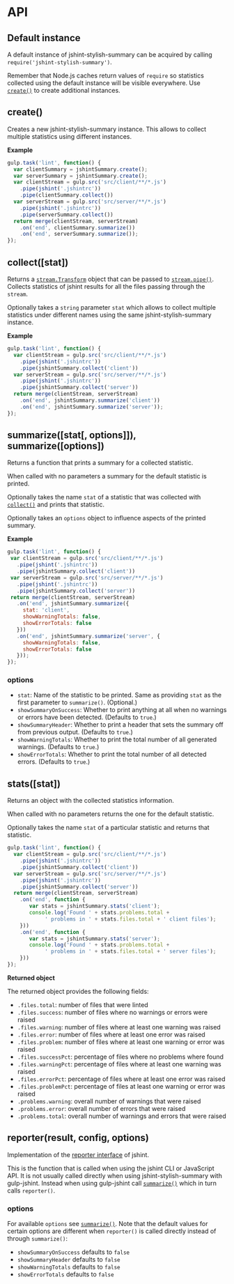 # API

## Default instance

A default instance of jshint-stylish-summary can be acquired by calling `require('jshint-stylish-summary')`.

Remember that Node.js caches return values of `require` so statistics collected using the default instance will be visible everywhere. Use [`create()`](#create) to create additional instances.

## create()

Creates a new jshint-stylish-summary instance. This allows to collect multiple statistics using different instances.

**Example**

```js
gulp.task('lint', function() {
  var clientSummary = jshintSummary.create();
  var serverSummary = jshintSummary.create();
  var clientStream = gulp.src('src/client/**/*.js')
    .pipe(jshint('.jshintrc'))
    .pipe(clientSummary.collect())
  var serverStream = gulp.src('src/server/**/*.js')
    .pipe(jshint('.jshintrc'))
    .pipe(serverSummary.collect())
  return merge(clientStream, serverStream)
    .on('end', clientSummary.summarize())
    .on('end', serverSummary.summarize());
});
```

## collect([stat])

Returns a [`stream.Transform`](https://nodejs.org/api/stream.html#stream_class_stream_transform) object that can be passed to [`stream.pipe()`](https://nodejs.org/api/stream.html#stream_readable_pipe_destination_options). Collects statistics of jshint results for all the files passing through the `stream`.

Optionally takes a `string` parameter `stat` which allows to collect multiple statistics under different names using the same jshint-stylish-summary instance.

**Example**

```js
gulp.task('lint', function() {
  var clientStream = gulp.src('src/client/**/*.js')
    .pipe(jshint('.jshintrc'))
    .pipe(jshintSummary.collect('client'))
  var serverStream = gulp.src('src/server/**/*.js')
    .pipe(jshint('.jshintrc'))
    .pipe(jshintSummary.collect('server'))
  return merge(clientStream, serverStream)
    .on('end', jshintSummary.summarize('client'))
    .on('end', jshintSummary.summarize('server'));
});
```

## summarize([stat[, options]]), summarize([options])

Returns a function that prints a summary for a collected statistic.

When called with no parameters a summary for the default statistic is printed.

Optionally takes the name `stat` of a statistic that was collected with [`collect()`](#collectstat) and prints that statistic.

Optionally takes an `options` object to influence aspects of the printed summary.

**Example**

 ```js
gulp.task('lint', function() {
  var clientStream = gulp.src('src/client/**/*.js')
    .pipe(jshint('.jshintrc'))
    .pipe(jshintSummary.collect('client'))
  var serverStream = gulp.src('src/server/**/*.js')
    .pipe(jshint('.jshintrc'))
    .pipe(jshintSummary.collect('server'))
  return merge(clientStream, serverStream)
    .on('end', jshintSummary.summarize({
      stat: 'client',
      showWarningTotals: false,
      showErrorTotals: false
    }))
    .on('end', jshintSummary.summarize('server', {
      showWarningTotals: false,
      showErrorTotals: false
    }));
});
```

### options

- `stat`: Name of the statistic to be printed. Same as providing `stat` as the first parameter to `summarize()`. (Optional.)
- `showSummaryOnSuccess`: Whether to print anything at all when no warnings or errors have been detected. (Defaults to `true`.)
- `showSummaryHeader`: Whether to print a header that sets the summary off from previous output. (Defaults to `true`.)
- `showWarningTotals`: Whether to print the total number of all generated warnings. (Defaults to `true`.)
- `showErrorTotals`: Whether to print the total number of all detected errors. (Defaults to `true`.)

## stats([stat])

Returns an object with the collected statistics information.

When called with no parameters returns the one for the default statistic.

Optionally takes the name `stat` of a particular statistic and returns that statistic.

```js
gulp.task('lint', function() {
  var clientStream = gulp.src('src/client/**/*.js')
    .pipe(jshint('.jshintrc'))
    .pipe(jshintSummary.collect('client'))
  var serverStream = gulp.src('src/server/**/*.js')
    .pipe(jshint('.jshintrc'))
    .pipe(jshintSummary.collect('server'))
  return merge(clientStream, serverStream)
    .on('end', function {
       var stats = jshintSummary.stats('client');
       console.log('Found ' + stats.problems.total +
            ' problems in ' + stats.files.total + ' client files');
    }))
    .on('end', function {
       var stats = jshintSummary.stats('server');
       console.log('Found ' + stats.problems.total +
            ' problems in ' + stats.files.total + ' server files');
    }))
});
```

**Returned object**

The returned object provides the following fields:

- `.files.total`: number of files that were linted
- `.files.success`: number of files where no warnings or errors were raised
- `.files.warning`: number of files where at least one warning was raised
- `.files.error`: number of files where at least one error was raised
- `.files.problem`: number of files where at least one warning or error was raised
- `.files.successPct`: percentage of files where no problems where found
- `.files.warningPct`: percentage of files where at least one warning was raised
- `.files.errorPct`: percentage of files where at least one error was raised
- `.files.problemPct`: percentage of files at least one warning or error was raised
- `.problems.warning`: overall number of warnings that were raised
- `.problems.error`: overall number of errors that were raised
- `.problems.total`: overall number of warnings and errors that were raised

## reporter(result, config, options)

Implementation of the [reporter interface](http://jshint.com/docs/reporters/) of jshint.

This is the function that is called when using the jshint CLI or JavaScript API. It is not usually called directly when using jshint-stylish-summary with gulp-jshint. Instead when using gulp-jshint call [`summarize()`](#summarizestat-options-summarizeoptions) which in turn calls `reporter()`.

### options

For available `options` see [`summarize()`](#summarizestat-options-summarizeoptions). Note that the default values for certain options are different when `reporter()` is called directly instead of through `summarize()`:

- `showSummaryOnSuccess` defaults to `false`
- `showSummaryHeader` defaults to `false`
- `showWarningTotals` defaults to `false`
- `showErrorTotals` defaults to `false`
